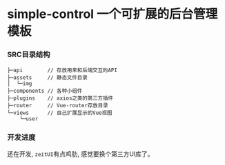 # simple-control 一个可扩展的后台管理模板

### SRC目录结构
```
├─api        // 存放用来和后端交互的API
├─assets     // 静态文件目录
│  └─img
├─components // 各种小组件
├─plugins    // axios之类的第三方插件
├─router     // Vue-router存放目录
└─views      // 自己扩展显示的Vue视图
    └─user
```

### 开发进度
还在开发,  `zeitUI`有点鸡肋, 感觉要换个第三方UI库了。
